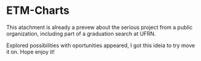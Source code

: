 # ETM-Charts

This atachment is already a prevew about the serious project from a public organization, including part of a graduation search at UFRN.


Explored possibilities with oportunities appeared, I got this ideia to try move it on.
Hope enjoy it!
